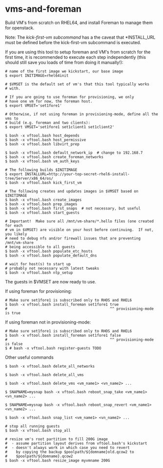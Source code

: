 vms-and-foreman
===============

Build VM's from scratch on RHEL64, and install Foreman to manage them
for openstack.

Note: The *kick-first-vm subcommand* has a the caveat that
*INSTALL_URL must be defined before the kick-first-vm subcommand is
executed.

If you are using this tool to setup foreman and VM's from scratch for
the first time, it is recommended to execute each step independently
(this should still save you loads of time from doing it manually!):

    # name of the first image we kickstart, our base image
    $ export INITIMAGE=rhel64init

    # $VMSET is the default set of vm's that this tool typically works
    # with.

    # If you are going to use foreman for provisioning, we only
    # have one vm for now, the foreman host.
    $ export VMSET='set1fore1'

    # Otherwise, if not using foreman in provisioning-mode, define all the vms to
    # build (e.g. foreman and two clients):
    $ export VMSET='set1fore1 set1client1 set1client2'

    $ bash -x vftool.bash host_depends
    $ bash -x vftool.bash host_permissive
    $ bash -x vftool.bash libvirt_prep

    $ bash -x vftool.bash default_network_ip  # change to 192.168.7
    $ bash -x vftool.bash create_foreman_networks
    $ bash -x vftool.bash vm_auth_keys

    # The following builds $INITIMAGE
    $ export INSTALLURL=http://your-top-secret-rhel6-install-tree/Server/x86_64/os/
    $ bash -x vftool.bash kick_first_vm

    # The following creates and updates images in $VMSET based on $INITIMAGE
    $ bash -x vftool.bash create_images
    $ bash -x vftool.bash prep_images
    $ bash -x vftool.bash first_snaps  # not necessary, but useful
    $ bash -x vftool.bash start_guests

    # Important!  Make sure all /mnt/vm-share/*.hello files (one created for each
    # vm in $VMSET) are visible on your host before continuing.  If not, you likely
    # need to debug nfs and/or firewall issues that are preventing /mnt/vm-share
    # being accessible to all guests
    $ bash -x vftool.bash populate_etc_hosts
    $ bash -x vftool.bash populate_default_dns

    # wait for host(s) to start up
    # probably not necessary with latest tweaks
    $ bash -x vftool.bash ntp_setup

The guests in $VMSET are now ready to use.

If using foreman for provisioning:

    # Make sure set1fore1 is subscribed only to RHOS and RHEL6
    $ bash -x vftool.bash install_foreman set1fore1 true
    #                                               ^^ provisioning-mode is true

If using foreman not in provisioning-mode:

    # Make sure set1fore1 is subscribed only to RHOS and RHEL6
    $ bash -x vftool.bash install_foreman set1fore1 false
    #                                               ^^ provisioning-mode is false
    $ # bash -x vftool.bash register-guests TODO


Other useful commands

    $ bash -x vftool.bash delete_all_networks

    $ bash -x vftool.bash delete_all_vms

    $ bash -x vftool.bash delete_vms <vm_name1> <vn_name2> ...

    $ SNAPNAME=mysnap bash -x vftool.bash reboot_snap_take <vm_name1> <vn_name2> ...

    $ SNAPNAME=mysnap bash -x vftool.bash reboot_snap_revert <vm_name1> <vn_name2> ...

    $ bash -x vftool.bash snap_list <vm_name1> <vn_name2> ...

    # stop all running guests
    $ bash -x vftool.bash stop_all 

    # resize vm's root partition to fill 200G image
    #  - assume partition layout derives from vftool.bash's kickstart
    #  - doesn't always work in which case you need to revert
    #    by copying the backup $poolpath/${domname}old.qcow2 to
    #    $poolpath/${domname}.qcow2 
    $ bash -x vftool.bash resize_image myvmname 200G
